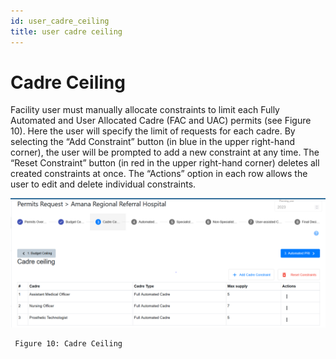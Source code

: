 ```yaml
---
id: user_cadre_ceiling
title: user cadre ceiling
---
```


# Cadre Ceiling

Facility user must manually allocate constraints to limit each Fully Automated and User Allocated Cadre (FAC and UAC) permits (see Figure 10). Here the user will specify the limit of requests for each cadre. By selecting the “Add Constraint” button (in blue in the upper right-hand corner), the user will be prompted to add a new constraint at any time. The “Reset Constraint” button (in red in the upper right-hand corner) deletes all created constraints at once. The “Actions” option in each row allows the user to edit and delete individual constraints.

![img alt](/img/user_cadre_ceiling.png)

     Figure 10: Cadre Ceiling

